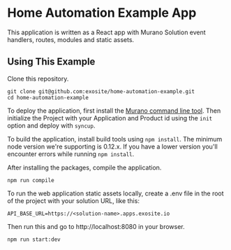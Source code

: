 Home Automation Example App
==================

This application is written as a React app with Murano Solution event handlers, routes, modules and static assets.


Using This Example
------------------

Clone this repository.

```
git clone git@github.com:exosite/home-automation-example.git
cd home-automation-example
```

To deploy the application, first install the [Murano command line tool](http://http://docs.exosite.com/development/tools/murano-cli/). Then initialize the Project with your Application and Product id using the `init` option and deploy with `syncup`.

To build the application, install build tools using `npm install`. The minimum node version we're supporting is 0.12.x.  If you have a lower version you'll encounter errors while running `npm install`.

After installing the packages, compile the application.

```
npm run compile
```

To run the web application static assets locally, create a .env file in the root of the project with your solution URL, like this:

```
API_BASE_URL=https://<solution-name>.apps.exosite.io
```

Then run this and go to http://localhost:8080 in your browser.

```
npm run start:dev
```
